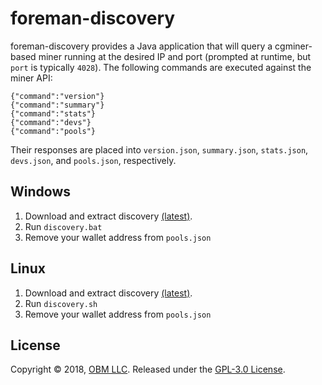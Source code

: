 # foreman-discovery

foreman-discovery provides a Java application that will query a cgminer-based miner running at the desired IP and port (prompted at runtime, but `port` is typically `4028`).  The following commands are executed against the miner API:

```
{"command":"version"}
{"command":"summary"}
{"command":"stats"}
{"command":"devs"}
{"command":"pools"}
```

Their responses are placed into `version.json`, `summary.json`, `stats.json`, `devs.json`, and `pools.json`, respectively.

## Windows

1. Download and extract discovery [(latest)](https://github.com/delawr0190/foreman-discovery/releases).
2. Run `discovery.bat`
3. Remove your wallet address from `pools.json`

## Linux

1. Download and extract discovery [(latest)](https://github.com/delawr0190/foreman-discovery/releases).
2. Run `discovery.sh`
3. Remove your wallet address from `pools.json`

## License ##

Copyright © 2018, [OBM LLC](https://obm.mn/).  Released under the [GPL-3.0 License](LICENSE).
